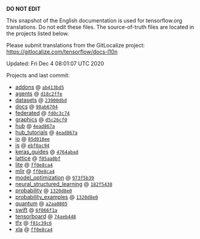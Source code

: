__DO NOT EDIT__

This snapshot of the English documentation is used for tensorflow.org
translations. Do not edit these files. The source-of-truth files are located in
the projects listed below.

Please submit translations from the GitLocalize project: https://gitlocalize.com/tensorflow/docs-l10n

Updated: Fri Dec  4 08:01:07 UTC 2020

Projects and last commit:

- [addons](https://github.com/tensorflow/addons/tree/master/docs) @ <a href='https://github.com/tensorflow/addons/commit/ab413bd5f9c1fbf5ae8435da9eb4aac724ce49fd'><code>ab413bd5</code></a>
- [agents](https://github.com/tensorflow/agents/tree/master/docs) @ <a href='https://github.com/tensorflow/agents/commit/d18c2ffebd220b2a5fb0a24914863e081c434806'><code>d18c2ffe</code></a>
- [datasets](https://github.com/tensorflow/datasets/tree/master/docs) @ <a href='https://github.com/tensorflow/datasets/commit/23900dbd9b42f284248bf02a01e6551240dd52cc'><code>23900dbd</code></a>
- [docs](https://github.com/tensorflow/docs/tree/master/site/en) @ <a href='https://github.com/tensorflow/docs/commit/98ab6704b16b4293662d12157df10e3596db181e'><code>98ab6704</code></a>
- [federated](https://github.com/tensorflow/federated/tree/master/docs) @ <a href='https://github.com/tensorflow/federated/commit/fd0c3c7422ffe90063c595eb79af85843ddc82e1'><code>fd0c3c74</code></a>
- [graphics](https://github.com/tensorflow/graphics/tree/master/tensorflow_graphics/g3doc) @ <a href='https://github.com/tensorflow/graphics/commit/d5c26cf05125e5c096f5b2cde6c85f88c7df2d59'><code>d5c26cf0</code></a>
- [hub](https://github.com/tensorflow/hub/tree/master/docs) @ <a href='https://github.com/tensorflow/hub/commit/4ead867a567faf44badede7bbbcb377b1afb3bd5'><code>4ead867a</code></a>
- [hub_tutorials](https://github.com/tensorflow/hub/tree/master/examples/colab) @ <a href='https://github.com/tensorflow/hub/commit/4ead867a567faf44badede7bbbcb377b1afb3bd5'><code>4ead867a</code></a>
- [io](https://github.com/tensorflow/io/tree/master/docs) @ <a href='https://github.com/tensorflow/io/commit/85d018ee59ceccfae06914ec2a2f6d6583775ff7'><code>85d018ee</code></a>
- [js](https://github.com/tensorflow/tfjs-website/tree/master/docs) @ <a href='https://github.com/tensorflow/tfjs-website/commit/ebf0ac944eab1f94c9d01f9430ba147f52fc937c'><code>ebf0ac94</code></a>
- [keras_guides](https://github.com/tensorflow/docs/tree/snapshot-keras/site/en/guide/keras) @ <a href='https://github.com/tensorflow/docs/commit/4764abad680f9698f8ba9ace121ac9d0d9cb69af'><code>4764abad</code></a>
- [lattice](https://github.com/tensorflow/lattice/tree/master/docs) @ <a href='https://github.com/tensorflow/lattice/commit/f05aa0bf2e85756f7a5f49f1378f0d1e428bea2d'><code>f05aa0bf</code></a>
- [lite](https://github.com/tensorflow/tensorflow/tree/master/tensorflow/lite/g3doc) @ <a href='https://github.com/tensorflow/tensorflow/commit/ff0e8ca423a7c504354596ba0f70f75fe7fed017'><code>ff0e8ca4</code></a>
- [mlir](https://github.com/tensorflow/tensorflow/tree/master/tensorflow/compiler/mlir/g3doc) @ <a href='https://github.com/tensorflow/tensorflow/commit/ff0e8ca423a7c504354596ba0f70f75fe7fed017'><code>ff0e8ca4</code></a>
- [model_optimization](https://github.com/tensorflow/model-optimization/tree/master/tensorflow_model_optimization/g3doc) @ <a href='https://github.com/tensorflow/model-optimization/commit/973f5b394a99b0a775e3b9f7178c865509a7d559'><code>973f5b39</code></a>
- [neural_structured_learning](https://github.com/tensorflow/neural-structured-learning/tree/master/g3doc) @ <a href='https://github.com/tensorflow/neural-structured-learning/commit/182f5430cba968b311394b7f2a39deee193adf7b'><code>182f5430</code></a>
- [probability](https://github.com/tensorflow/probability/tree/master/tensorflow_probability/g3doc) @ <a href='https://github.com/tensorflow/probability/commit/1320d8e02b6e93c59c31a52ba7450b4efaf359ad'><code>1320d8e0</code></a>
- [probability_examples](https://github.com/tensorflow/probability/tree/master/tensorflow_probability/examples/jupyter_notebooks) @ <a href='https://github.com/tensorflow/probability/commit/1320d8e02b6e93c59c31a52ba7450b4efaf359ad'><code>1320d8e0</code></a>
- [quantum](https://github.com/tensorflow/quantum/tree/master/docs) @ <a href='https://github.com/tensorflow/quantum/commit/a2aa080564b8245408bcde6c85d2ebedf4da5a54'><code>a2aa0805</code></a>
- [swift](https://github.com/tensorflow/swift/tree/master/docs/site) @ <a href='https://github.com/tensorflow/swift/commit/6f066f1abcd39b518969ca02026a6a2e87dce4ec'><code>6f066f1a</code></a>
- [tensorboard](https://github.com/tensorflow/tensorboard/tree/master/docs) @ <a href='https://github.com/tensorflow/tensorboard/commit/74aeb448e2e898c479d47da708e9471697140052'><code>74aeb448</code></a>
- [tfx](https://github.com/tensorflow/tfx/tree/master/docs) @ <a href='https://github.com/tensorflow/tfx/commit/f81c39c6e5daeb50ace5d248d330cd8cb0d99880'><code>f81c39c6</code></a>
- [xla](https://github.com/tensorflow/tensorflow/tree/master/tensorflow/compiler/xla/g3doc) @ <a href='https://github.com/tensorflow/tensorflow/commit/ff0e8ca423a7c504354596ba0f70f75fe7fed017'><code>ff0e8ca4</code></a>

